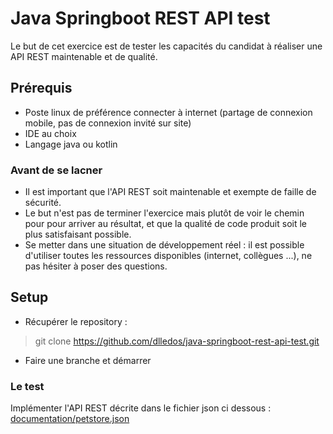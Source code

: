 # Java Springboot REST API test

Le but de cet exercice est de tester les capacités du candidat à réaliser une API REST maintenable et de qualité.

## Prérequis
* Poste linux de préférence connecter à internet (partage de connexion mobile, pas de connexion invité sur site)
* IDE au choix
* Langage java ou kotlin

### Avant de se lacner 
* Il est important que l'API REST soit maintenable et exempte de faille de sécurité.
* Le but n'est pas de terminer l'exercice mais plutôt de voir le chemin pour pour arriver au résultat, et que la qualité de code produit soit le plus satisfaisant possible.
* Se metter dans une situation de développement réel : il est possible d'utiliser toutes les ressources disponibles (internet, collègues ...), ne pas hésiter à poser des questions.  

## Setup
* Récupérer le repository :
> git clone https://github.com/dlledos/java-springboot-rest-api-test.git
* Faire une branche et démarrer


### Le test 
Implémenter l'API REST décrite dans le fichier json ci dessous :
[documentation/petstore.json](petstore.json)
